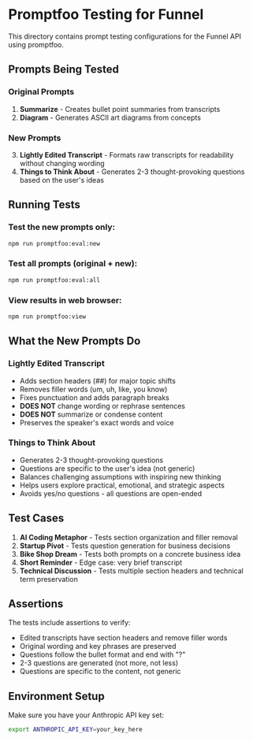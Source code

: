 # Promptfoo Testing for Funnel

This directory contains prompt testing configurations for the Funnel API using promptfoo.

## Prompts Being Tested

### Original Prompts
1. **Summarize** - Creates bullet point summaries from transcripts
2. **Diagram** - Generates ASCII art diagrams from concepts

### New Prompts
3. **Lightly Edited Transcript** - Formats raw transcripts for readability without changing wording
4. **Things to Think About** - Generates 2-3 thought-provoking questions based on the user's ideas

## Running Tests

### Test the new prompts only:
```bash
npm run promptfoo:eval:new
```

### Test all prompts (original + new):
```bash
npm run promptfoo:eval:all
```

### View results in web browser:
```bash
npm run promptfoo:view
```

## What the New Prompts Do

### Lightly Edited Transcript
- Adds section headers (##) for major topic shifts
- Removes filler words (um, uh, like, you know)
- Fixes punctuation and adds paragraph breaks
- **DOES NOT** change wording or rephrase sentences
- **DOES NOT** summarize or condense content
- Preserves the speaker's exact words and voice

### Things to Think About
- Generates 2-3 thought-provoking questions
- Questions are specific to the user's idea (not generic)
- Balances challenging assumptions with inspiring new thinking
- Helps users explore practical, emotional, and strategic aspects
- Avoids yes/no questions - all questions are open-ended

## Test Cases

1. **AI Coding Metaphor** - Tests section organization and filler removal
2. **Startup Pivot** - Tests question generation for business decisions
3. **Bike Shop Dream** - Tests both prompts on a concrete business idea
4. **Short Reminder** - Edge case: very brief transcript
5. **Technical Discussion** - Tests multiple section headers and technical term preservation

## Assertions

The tests include assertions to verify:
- Edited transcripts have section headers and remove filler words
- Original wording and key phrases are preserved
- Questions follow the bullet format and end with "?"
- 2-3 questions are generated (not more, not less)
- Questions are specific to the content, not generic

## Environment Setup

Make sure you have your Anthropic API key set:
```bash
export ANTHROPIC_API_KEY=your_key_here
```